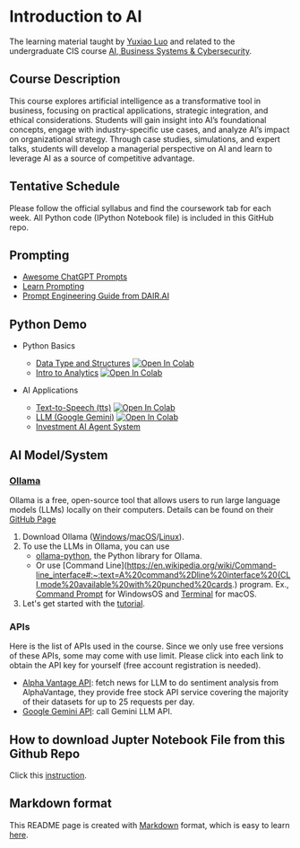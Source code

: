 # Introduction to AI
The learning material taught by [Yuxiao Luo](https://github.com/YuxiaoLuo) and related to the undergraduate 
CIS course [AI, Business Systems & Cybersecurity](https://yuxiaoluo.github.io/teaching/ai_intro).

## Course Description 
This course explores artificial intelligence as a transformative tool in business, focusing on practical applications, strategic integration, and ethical considerations. Students will gain insight into AI’s foundational concepts, engage with industry-specific use cases, and analyze AI’s impact on organizational strategy. Through case studies, simulations, and expert talks, students will develop a managerial perspective on AI and learn to leverage AI as a source of competitive advantage.

## Tentative Schedule
Please follow the official syllabus and find the coursework tab for each week. All Python code (IPython Notebook file) is included in this GitHub repo.

## Prompting
- [Awesome ChatGPT Prompts](https://github.com/f/awesome-chatgpt-prompts)
- [Learn Prompting](https://learnprompting.org/docs/introduction)
- [Prompt Engineering Guide from DAIR.AI](https://www.promptingguide.ai)

## Python Demo
- Python Basics
    - [Data Type and Structures](https://github.com/YuxiaoLuo/AI_Intro/blob/main/python_type_structure.ipynb) [![Open In Colab](https://colab.research.google.com/assets/colab-badge.svg)](https://colab.research.google.com/github/YuxiaoLuo/AI_Intro/blob/main/python_type_structure.ipynb)
    - [Intro to Analytics](https://github.com/YuxiaoLuo/AI_Intro/blob/main/python_analytics.ipynb) [![Open In Colab](https://colab.research.google.com/assets/colab-badge.svg)](https://colab.research.google.com/github/YuxiaoLuo/AI_Intro/blob/main/python_analytics.ipynb)

- AI Applications
    - [Text-to-Speech (tts)](https://github.com/YuxiaoLuo/AI_Intro/blob/main/tts/tts_kokoro.ipynb) [![Open In Colab](https://colab.research.google.com/assets/colab-badge.svg)](https://colab.research.google.com/github/YuxiaoLuo/AI_Intro/blob/main/tts/tts_kokoro.ipynb)
    - [LLM (Google Gemini)](https://github.com/YuxiaoLuo/AI_Intro/blob/main/google_gemini.ipynb) [![Open In Colab](https://colab.research.google.com/assets/colab-badge.svg)](https://colab.research.google.com/github/YuxiaoLuo/AI_Intro/blob/main/google_gemini.ipynb)
    - [Investment AI Agent System](https://github.com/24mlight/Free_US_Investment_Agent_System)

## AI Model/System

### [Ollama](https://ollama.com/)
Ollama is a free, open-source tool that allows users to run large language models (LLMs) locally on their computers. Details can be found on their [GitHub Page](https://github.com/ollama/ollama?tab=readme-ov-file)

1. Download Ollama ([Windows](https://ollama.com/download/OllamaSetup.exe)/[macOS](https://ollama.com/download/Ollama-darwin.zip)/[Linux](https://github.com/ollama/ollama/blob/main/docs/linux.md)).
2. To use the LLMs in Ollama, you can use 
    - [ollama-python](https://github.com/ollama/ollama-python), the Python library for Ollama.
    - Or use [Command Line](https://en.wikipedia.org/wiki/Command-line_interface#:~:text=A%20command%2Dline%20interface%20(CLI,mode%20available%20with%20punched%20cards.) program. Ex., [Command Prompt](https://www.geeksforgeeks.org/what-is-a-command-prompt/) for WindowsOS and [Terminal](https://www.freecodecamp.org/news/command-line-for-beginners/) for macOS.
3. Let's get started with the [tutorial](https://github.com/YuxiaoLuo/AI_Intro/blob/main/tutorial_ollama.md).

### APIs
Here is the list of APIs used in the course. Since we only use free versions of these APIs, some may come with use limit. 
Please click into each link to obtain the API key for yourself (free account registration is needed).
- [Alpha Vantage API](https://www.promptingguide.ai/): fetch news for LLM to do sentiment analysis from AlphaVantage, they provide free stock API service covering the majority of their datasets for up to 25 requests per day.
- [Google Gemini API](https://aistudio.google.com/): call Gemini LLM API.

## How to download Jupter Notebook File from this Github Repo
Click this [instruction](https://github.com/YuxiaoLuo/Intro_Python/blob/main/How_to_download_JupyterNotebook.md).

## Markdown format
This README page is created with [Markdown](https://www.markdownguide.org/getting-started/) format, which is easy to learn [here](https://markdownlivepreview.com/). 